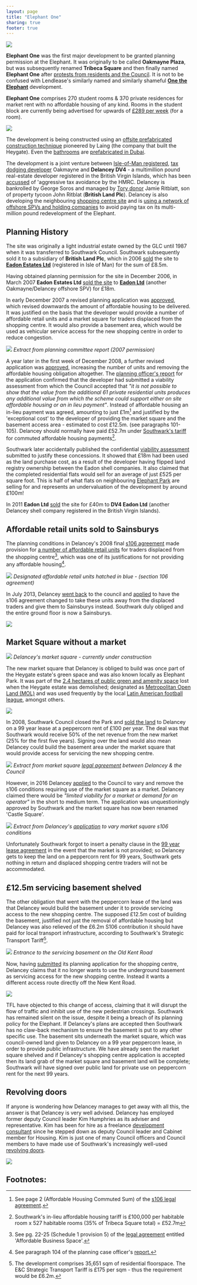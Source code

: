 ```yaml
---
layout: page
title: "Elephant One"
sharing: true
footer: true
---
```

![](/img/elephantone.jpg)

__Elephant One__ was the first major development to be granted planning permission at the Elephant. It was originally to be called __Oakmayne Plaza__, but was subsequently renamed __Tribeca Square__ and then finally named __Elephant One__ after [protests from residents and the Council](http://www.london-se1.co.uk/news/view/7373). It is not to be confused with Lendlease's similarly named and similarly shameful [__One the Elephant__](/one-the-elephant) development. 

__Elephant One__ comprises 270 student rooms & 370 private residences for market rent with no affordable housing of any kind. Rooms in the student block are currently being advertised for upwards of [£289 per week](https://www.casitaa.com/accommodation/81-portchester-house-london-uk) (for a room). 

![](https://pbs.twimg.com/media/CBXYmc6XIAAHGsy.jpg)

The development is being constructed using an [offsite prefabricated construction technique](http://www.laingorourke.com/media/news-releases/2015/laing-o-rourke-led-consortium-awarded.aspx) pioneered by Laing (the company that built the Heygate). Even the [bathrooms](http://www.modulor.ae/index.php?page=view_pages_detail&tbl_pages_id=eacf5a7153) are [prefabricated in Dubai](http://www.london-se1.co.uk/news/view/7609).

The development is a joint venture between [Isle-of-Man registered](https://opencorporates.com/companies/im/004035V), [tax dodging developer](https://www.theguardian.com/uk/2012/dec/16/london-property-tax-avoidance-offshore) Oakmayne and __Delancey DV4__ - a multimillion pound real-estate developer registered in the British Virgin Islands, which has been [accussed](http://crappistmartin.github.io/images/PrivateEyeNo1311.pdf) of 'aggressive tax avoidance by the HMRC. Delancey is bankrolled by George Soros and managed by [Tory donor](http://www.independent.co.uk/news/uk/politics/party-funding-tory-coffers-benefit-from-fear-of-labour-mansion-tax-9716614.html) Jamie Ritblatt, son of property tycoon John Ritblat (__British Land Plc__). Delancey is also developing the neighbouring [shopping centre site](/shopping-centre) and is [using a network of offshore SPVs and holding companies](http://35percent.org/2014-05-05-manx-connections-the-off-shore-home-of-the-elephants-developers/) to avoid paying tax on its multi-million pound redevelopment of the Elephant.

## Planning History 
The site was originally a light industrial estate owned by the GLC until 1987 when it was transferred to Southwark Council. Southwark subsequently sold it to a subsidiary of __British Land Plc__, which in 2006 [sold](http://crappistmartin.github.io/images/LR_DV4Eadon2006.pdf) the site to [__Eadon Estates Ltd__](https://services.gov.im/ded/services/companiesregistry/viewcompany.iom?Id=145829) (registered in Isle of Man) for the sum of £8.5m. 

Having obtained planning permission for the site in December 2006, in March 2007 __Eadon Estates Ltd__ [sold the site](http://crappistmartin.github.io/images/LR_Eadon2007.pdf) to [__Eadon Ltd__](https://services.gov.im/ded/services/companiesregistry/viewcompany.iom?Id=149600) (another Oakmayne/Delancey offshore SPV) for £18m.

In early December 2007 a revised planning application was [approved](http://www.london-se1.co.uk/news/view/3077), which revised downwards the amount of affordable housing to be delivered. It was justified on the basis that the developer would provide a number of affordable retail units and a market square for traders displaced from the shopping centre. It would also provide a basement area, which would be used as vehicular service access for the new shopping centre in order to reduce congestion. 

![](/img/tribeca2007or.jpg)
*Extract from planning committee report (2007 permission)*

A year later in the first week of December 2008, a further revised application was [approved](http://www.london-se1.co.uk/news/view/3641), increasing the number of units and removing the affordable housing obligation altogether. The [planning officer's report](http://crappistmartin.github.io/images/Tribeca_OfficersReport.pdf) for the application confirmed that the developer had submitted a viability assessment from which the Council accepted that _"it is not possible to show that the value from the additional 61 private residential units produces any additional value from which the scheme could support either on site affordable housing or an in lieu payment"_. Instead of affordable housing an in-lieu payment was agreed, amounting to just £1m[^2] and justified by the 'exceptional cost' to the developer of providing the market square and the basement access area - estimated to cost £12.5m. (see paragraphs 101-105). Delancey should normally have paid £52.7m under [Southwark's tariff](http://affordable.heroku.com/images/affordablehousingspg.pdf) for commuted affordable housing payments[^1].

Southwark later accidentally published the confidential [viability assessment](http://crappistmartin.github.io/images/Delancey_Tribeca_ViabilityAssessment.pdf) submitted to justify these concessions. It showed that £18m had been used as the land purchase cost, as a result of the developer having flipped land registry ownership between the Eadon shell companies. It also claimed that the completed residential flats would sell for an average of just £525 per square foot. This is half of what flats on neighbouring [Elephant Park](http://elephantpark.co.uk) are selling for and represents an undervaluation of the development by around £100m! 

In 2011 __Eadon Ltd__ [sold](http://crappistmartin.github.io/images/LandRegistry_TribecaSquare.pdf) the site for £40m to __DV4 Eadon Ltd__ (another Delancey shell company registered in the British Virgin Islands). 

## Affordable retail units sold to Sainsburys
The planning conditions in Delancey's 2008 final [s106 agreement](http://planbuild.southwark.gov.uk/documents/?GetDocument=%7b%7b%7b!kx6tQZNPCJomdoeiotHphA%3d%3d!%7d%7d%7d) made provision for [a number of affordable retail units](http://www.london-se1.co.uk/news/view/2298) for traders displaced from the shopping centre[^5], which was one of its justifications for not providing any affordable housing[^6].

![](http://crappistmartin.github.io/images/tribeca_affordablebusinessunits.png)
*Designated affordable retail units hatched in blue - (section 106 agreement)*

In July 2013, Delancey [went back](http://planbuild.southwark.gov.uk/documents/?casereference=13/AP/2302&system=DC) to the council and [applied](http://planbuild.southwark.gov.uk:8190/online-applications/simpleSearchResults.do;jsessionid=EBCBBF9DAD6717E5F000A1CB21F842D6?action=firstPage) to have the s106 agreement changed to take these units away from the displaced traders and give them to Sainsburys instead. Southwark duly obliged and the entire ground floor is now a Sainsburys.

![](/img/delanceysainsburys.jpg)

## Market Square without a market
![](/img/marketsquare.jpg)
*Delancey's market square - currently under construction*

The new market square that Delancey is obliged to build was once part of the Heygate estate's green space and was also known locally as Elephant Park. It was part of the [2.4 hectares of public green and amenity space](http://35percent.org/sustainable-development/) lost when the Heygate estate was demolished; designated as [Metropolitan Open Land (MOL)](https://en.wikipedia.org/wiki/Metropolitan_Open_Land) and was used frequently by the local [Latin American football league](http://elephantamenity.wordpress.com/2011/02/28/no-more-football-on-the-elephant-park/), amongst others.

![](http://35percent.org/img/oldelephantpark.jpg)

In 2008, Southwark Council closed the Park and [sold the land](http://35percent.org/img/DelanceyEadon_MarketSquare_Agreement.pdf) to Delancey on a 99 year lease at a peppercorn rent of £100 per year. The deal was that Southwark would receive 50% of the net revenue from the new market (25% for the first five years). Signing over the land would also mean Delancey could build the basement area under the market square that would provide access for servicing the new shopping centre.

![](http://35percent.org/img/castlesquarerent.png)
*Extract from market square [legal agreement](http://35percent.org/img/DelanceyEadon_MarketSquare_Agreement.pdf) between Delancey & the Council*

However, in 2016 Delancey [applied](http://planbuild.southwark.gov.uk:8190/online-applications/applicationDetails.do?activeTab=summary&keyVal=_STHWR_DCAPR_9566927) to the Council to vary and remove the s106 conditions requiring use of the market square as a market. Delancey claimed there would be _"limited viability for a market or demand for an operator"_ in the short to medium term. The application was unquestioningly approved by Southwark and the market square has now been renamed 'Castle Square'.

![](/img/marketsquareviability.jpg)
*Extract from Delancey's [application](http://planbuild.southwark.gov.uk:8190/online-applications/applicationDetails.do?activeTab=summary&keyVal=_STHWR_DCAPR_9566927) to vary market square s106 conditions*

Unfortunately Southwark forgot to insert a penalty clause in the [99 year lease agreement](http://35percent.org/img/DelanceyEadon_MarketSquare_Agreement.pdf) in the event that the market is not provided; so Delancey gets to keep the land on a peppercorn rent for 99 years, Southwark gets nothing in return and displaced shopping centre traders will not be accommodated. 

## £12.5m servicing basement shelved
The other obligation that went with the peppercorn lease of the land was that Delancey would build the basement under it to provide servicing access to the new shopping centre. The supposed £12.5m cost of building the basement, justified not just the removal of affordable housing but Delancey was also relieved of the £6.2m S106 contribution it should have paid for local transport infrastructure, according to Southwark's Strategic Transport Tariff[^7]. 

![](/img/servicetunnel.jpg)
*Entrance to the servicing basement on the Old Kent Road*

Now, having [submitted](http://35percent.org/2016-12-19-delancey-submits-shopping-centre-application/) its planning application for the shopping centre, Delancey claims that it no longer wants to use the underground basement as servicing access for the new shopping centre. Instead it wants a different access route directly off the New Kent Road.

![](/img/shoppingcentreaccess.png)

TFL have objected to this change of access, claiming that it will disrupt the flow of traffic and inhibit use of the new pedestrian crossings. Southwark has remained silent on the issue, despite it being a breach of its planning policy for the Elephant. If Delancey's plans are accepted then Southwark has no claw-back mechanism to ensure the basement is put to any other specific use. The basement sits underneath the market square, which was council-owned land given to Delancey on a 99 year peppercorn lease, in order to provide public infrastructure. We have already seen the market square shelved and if Delancey's shopping centre application is accepted then its land grab of the market square and basement land will be complete; Southwark will have signed over public land for private use on peppercorn rent for the next 99 years.    

## Revolving doors
If anyone is wondering how Delancey manages to get away with all this, the answer is that Delancey is very well advised. Delancey has employed former deputy Council leader Kim Humphries as its adviser and representative. Kim has been for hire as a freelance [development consultant](http://carvil-ventures.co.uk/) since he stepped down as deputy Council leader and Cabinet member for Housing. Kim is just one of many Council officers and Council members to have made use of Southwark's increasingly well-used [revolving doors](/revolving-doors).

![](/img/carvilkimcollage.jpg)

__Footnotes:__
-----------------------------------------------------------------------------

[^1]: Southwark's in-lieu affordable housing tariff is £100,000 per habitable room x 527 habitable rooms (35% of Tribeca Square total) = £52.7m

[^2]: See page 2 (Affordable Housing Commuted Sum) of the [s106 legal agreement](http://planbuild.southwark.gov.uk/documents/?GetDocument=%7b%7b%7b!kx6tQZNPCJomdoeiotHphA%3d%3d!%7d%7d%7d).

[^3]: See Strata Tower achieved end sales values (avg. £829 psqft) on pg. 4 of this [Winter 2011/2012 Colliers International market data report](http://www.colliers.com/~/media/Files/EMEA/UK/research/residential/201202-central-london-residential-market.pdf).

[^4]: See paragraph 3.6.4 of the [RICS Guidance on Viability Testing](http://www.pas.gov.uk/viability/-/journal_content/56/332612/4079553/ARTICLE).

[^5]: See pg. 22-25 (Schedule 1 provision 5) of the [legal agreement](http://planbuild.southwark.gov.uk/documents/?GetDocument=%7b%7b%7b!kx6tQZNPCJomdoeiotHphA%3d%3d!%7d%7d%7d) entitled 'Affordable Business Space'.

[^6]: See paragraph 104 of the planning case officer's [report.](http://planbuild.southwark.gov.uk/documents/?GetDocument=%7b%7b%7b!vh9yc2npGzJ28c%2fJbhd%2fLA%3d%3d!%7d%7d%7d)

[^7]: The development comprises 35,651 sqm of residential floorspace. The E&C Strategic Transport Tariff is £175 per sqm - thus the requirement would be £6.2m.
